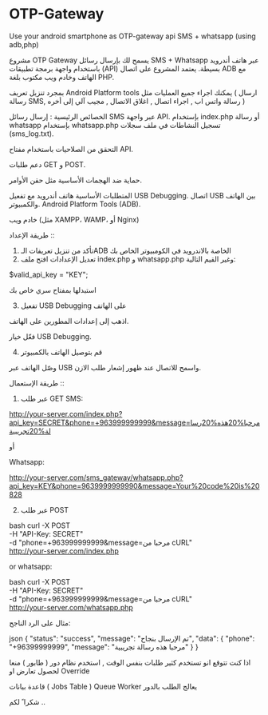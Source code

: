 # OTP-Gateway
Use your android smartphone as OTP-gateway api SMS + whatsapp (using adb,php)

مشروع OTP Gateway يسمح لك بإرسال رسائل SMS + Whatsapp عبر هاتف أندرويد باستخدام واجهة برمجة تطبيقات (API) بسيطة. يعتمد المشروع على اتصال ADB مع الهاتف وخادم ويب مكتوب بلغة PHP.

بمجرد تنزيل تعريف Android Platform tools يمكنك اجراء جميع العمليات مثل ( ارسال رسالة SMS, رسالة واتس اب , اجراء اتصال , اغلاق الاتصال , مجيب آلي إلى أخره )

 الخصائص الرئيسية :
 إرسال رسائل SMS عبر واجهة API. بإستخدام 
index.php
أو رسالة whatsapp بإستخدام whatsapp.php
تسجيل النشاطات في ملف سجلات (sms_log.txt).

التحقق من الصلاحيات باستخدام مفتاح API.

دعم طلبات GET و POST.

حماية ضد الهجمات الأساسية مثل حقن الأوامر.


المتطلبات الأساسية
هاتف أندرويد مع تفعيل USB Debugging.
اتصال USB بين الهاتف والكمبيوتر.
Android Platform Tools (ADB).

خادم ويب (مثل XAMPP، WAMP، أو Nginx)

طريقة الإعداد ::
1. تأكد من تنزيل تعريفات الـADB الخاصة بالاندرويد في الكومبيوتر الخاص بك
2. تعديل الإعدادات
افتح ملف index.php و whatsapp.php وغير القيم التالية:

$valid_api_key = "KEY"; 

 استبدلها بمفتاح سري خاص بك

 3. تفعيل USB Debugging على الهاتف

اذهب إلى إعدادات المطورين على الهاتف.

فعّل خيار USB Debugging.

4. قم بتوصيل الهاتف بالكمبيوتر

وصّل الهاتف عبر USB واسمح للاتصال عند ظهور إشعار طلب الازن.


طريقة الإستعمال ::



1. عبر طلب GET
SMS:


http://your-server.com/index.php?api_key=SECRET&phone=+963999999999&message=مرحبا%20هذه%20رسالة%20تجريبية

أو

Whatsapp:

http://your-server.com/sms_gateway/whatsapp.php?api_key=KEY&phone=9639999999990&message=Your%20code%20is%20828



2. عبر طلب POST

bash
curl -X POST \
  -H "API-Key: SECRET" \
  -d "phone=+963999999999&message=مرحبا من cURL" \
  http://your-server.com/index.php

  or whatsapp:

bash
curl -X POST \
  -H "API-Key: SECRET" \
  -d "phone=+963999999999&message=مرحبا من cURL" \
  http://your-server.com/whatsapp.php

  
مثال على الرد الناجح:


json
{
    "status": "success",
    "message": "تم الإرسال بنجاح",
    "data": {
        "phone": "+96399999999",
        "message": "مرحبا هذه رسالة تجريبية"
    }
}

اذا كنت تتوقع انو تستخدم كثير طلبات بنفس الوقت , استخدم نظام دور ( طابور ) منعا لحصول تعارض او Override

قاعدة بيانات ( Jobs Table ) 
Queue Worker
يعالج الطلب بالدور 


شكرا ً لكم ..

